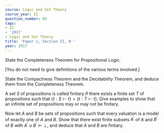 ```yaml
---
course: Logic and Set Theory
course_year: II
question_number: 89
tags:
- II
- '2017'
- Logic and Set Theory
title: 'Paper 1, Section II, H '
year: 2017
---
```




State the Completeness Theorem for Propositional Logic.

[You do not need to give definitions of the various terms involved.]

State the Compactness Theorem and the Decidability Theorem, and deduce them from the Completeness Theorem.

A set $S$ of propositions is called finitary if there exists a finite set $T$ of propositions such that $\{t: S \vdash t\}=\{t: T \vdash t\}$. Give examples to show that an infinite set of propositions may or may not be finitary.

Now let $A$ and $B$ be sets of propositions such that every valuation is a model of exactly one of $A$ and $B$. Show that there exist finite subsets $A^{\prime}$ of $A$ and $B^{\prime}$ of $B$ with $A^{\prime} \cup B^{\prime} \models \perp$, and deduce that $A$ and $B$ are finitary.